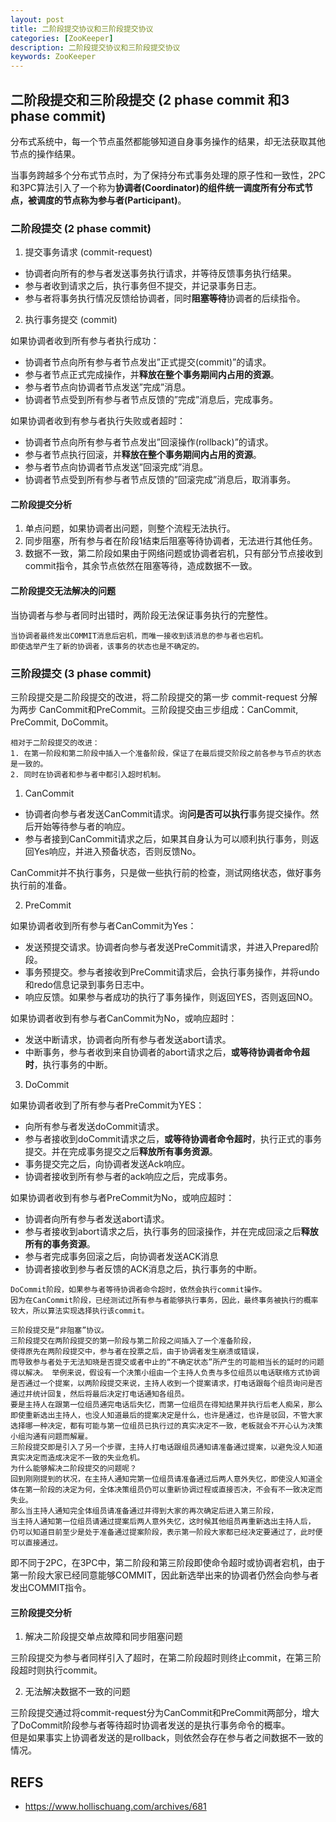 ```yaml
---
layout: post
title: 二阶段提交协议和三阶段提交协议
categories: [ZooKeeper]
description: 二阶段提交协议和三阶段提交协议
keywords: ZooKeeper
---
```


## 二阶段提交和三阶段提交 (2 phase commit 和3 phase commit)

分布式系统中，每一个节点虽然都能够知道自身事务操作的结果，却无法获取其他节点的操作结果。

当事务跨越多个分布式节点时，为了保持分布式事务处理的原子性和一致性，2PC和3PC算法引入了一个称为**协调者(Coordinator)**的组件统一调度所有分布式节点，被调度的节点称为**参与者(Participant)**。

### 二阶段提交 (2 phase commit)

1. 提交事务请求 (commit-request)

- 协调者向所有的参与者发送事务执行请求，并等待反馈事务执行结果。
- 参与者收到请求之后，执行事务但不提交，并记录事务日志。
- 参与者将事务执行情况反馈给协调者，同时**阻塞等待**协调者的后续指令。

2. 执行事务提交 (commit)

如果协调者收到所有参与者执行成功：

- 协调者节点向所有参与者节点发出”正式提交(commit)”的请求。
- 参与者节点正式完成操作，并**释放在整个事务期间内占用的资源**。
- 参与者节点向协调者节点发送”完成”消息。
- 协调者节点受到所有参与者节点反馈的”完成”消息后，完成事务。

如果协调者收到有参与者执行失败或者超时：

- 协调者节点向所有参与者节点发出”回滚操作(rollback)”的请求。
- 参与者节点执行回滚，并**释放在整个事务期间内占用的资源**。
- 参与者节点向协调者节点发送”回滚完成”消息。
- 协调者节点受到所有参与者节点反馈的”回滚完成”消息后，取消事务。

#### 二阶段提交分析

1. 单点问题，如果协调者出问题，则整个流程无法执行。
2. 同步阻塞，所有参与者在阶段1结束后阻塞等待协调者，无法进行其他任务。
3. 数据不一致，第二阶段如果由于网络问题或协调者宕机，只有部分节点接收到commit指令，其余节点依然在阻塞等待，造成数据不一致。

#### 二阶段提交无法解决的问题

当协调者与参与者同时出错时，两阶段无法保证事务执行的完整性。

```
当协调者最终发出COMMIT消息后宕机，而唯一接收到该消息的参与者也宕机。
即使选举产生了新的协调者，该事务的状态也是不确定的。
```

### 三阶段提交 (3 phase commit)

三阶段提交是二阶段提交的改进，将二阶段提交的第一步 commit-request 分解为两步 CanCommit和PreCommit。三阶段提交由三步组成：CanCommit, PreCommit, DoCommit。

```
相对于二阶段提交的改进：
1. 在第一阶段和第二阶段中插入一个准备阶段，保证了在最后提交阶段之前各参与节点的状态是一致的。
2. 同时在协调者和参与者中都引入超时机制。
```

1. CanCommit

- 协调者向参与者发送CanCommit请求。询**问是否可以执行**事务提交操作。然后开始等待参与者的响应。
- 参与者接到CanCommit请求之后，如果其自身认为可以顺利执行事务，则返回Yes响应，并进入预备状态，否则反馈No。

CanCommit并不执行事务，只是做一些执行前的检查，测试网络状态，做好事务执行前的准备。

2. PreCommit

如果协调者收到所有参与者CanCommit为Yes：

- 发送预提交请求。协调者向参与者发送PreCommit请求，并进入Prepared阶段。
- 事务预提交。参与者接收到PreCommit请求后，会执行事务操作，并将undo和redo信息记录到事务日志中。
- 响应反馈。如果参与者成功的执行了事务操作，则返回YES，否则返回NO。

如果协调者收到有参与者CanCommit为No，或响应超时：

- 发送中断请求，协调者向所有参与者发送abort请求。
- 中断事务，参与者收到来自协调者的abort请求之后，**或等待协调者命令超时**，执行事务的中断。

3. DoCommit

如果协调者收到了所有参与者PreCommit为YES：

- 向所有参与者发送doCommit请求。
- 参与者接收到doCommit请求之后，**或等待协调者命令超时**，执行正式的事务提交。并在完成事务提交之后**释放所有事务资源**。
- 事务提交完之后，向协调者发送Ack响应。
- 协调者接收到所有参与者的ack响应之后，完成事务。

如果协调者收到有参与者PreCommit为No，或响应超时：

- 协调者向所有参与者发送abort请求。
- 参与者接收到abort请求之后，执行事务的回滚操作，并在完成回滚之后**释放所有的事务资源**。
- 参与者完成事务回滚之后，向协调者发送ACK消息
- 协调者接收到参与者反馈的ACK消息之后，执行事务的中断。

```
DoCommit阶段，如果参与者等待协调者命令超时，依然会执行commit操作。
因为在CanCommit阶段，已经测试过所有参与者能够执行事务，因此，最终事务被执行的概率较大，所以算法实现选择执行该commit。
```

```
三阶段提交是“非阻塞”协议。
三阶段提交在两阶段提交的第一阶段与第二阶段之间插入了一个准备阶段，
使得原先在两阶段提交中，参与者在投票之后，由于协调者发生崩溃或错误，
而导致参与者处于无法知晓是否提交或者中止的“不确定状态”所产生的可能相当长的延时的问题得以解决。 举例来说，假设有一个决策小组由一个主持人负责与多位组员以电话联络方式协调是否通过一个提案，以两阶段提交来说，主持人收到一个提案请求，打电话跟每个组员询问是否通过并统计回复，然后将最后决定打电话通知各组员。
要是主持人在跟第一位组员通完电话后失忆，而第一位组员在得知结果并执行后老人痴呆，那么即使重新选出主持人，也没人知道最后的提案决定是什么，也许是通过，也许是驳回，不管大家选择哪一种决定，都有可能与第一位组员已执行过的真实决定不一致，老板就会不开心认为决策小组沟通有问题而解雇。
三阶段提交即是引入了另一个步骤，主持人打电话跟组员通知请准备通过提案，以避免没人知道真实决定而造成决定不一致的失业危机。
为什么能够解决二阶段提交的问题呢？
回到刚刚提到的状况，在主持人通知完第一位组员请准备通过后两人意外失忆，即使没人知道全体在第一阶段的决定为何，全体决策组员仍可以重新协调过程或直接否决，不会有不一致决定而失业。
那么当主持人通知完全体组员请准备通过并得到大家的再次确定后进入第三阶段，
当主持人通知第一位组员请通过提案后两人意外失忆，这时候其他组员再重新选出主持人后，
仍可以知道目前至少是处于准备通过提案阶段，表示第一阶段大家都已经决定要通过了，此时便可以直接通过。
```

即不同于2PC，在3PC中，第二阶段和第三阶段即使命令超时或协调者宕机，由于第一阶段大家已经同意能够COMMIT，因此新选举出来的协调者仍然会向参与者发出COMMIT指令。

#### 三阶段提交分析

1. 解决二阶段提交单点故障和同步阻塞问题

三阶段提交为参与者同样引入了超时，在第二阶段超时则终止commit，在第三阶段超时则执行commit。

2. 无法解决数据不一致的问题

三阶段提交通过将commit-request分为CanCommit和PreCommit两部分，增大了DoCommit阶段参与者等待超时协调者发送的是执行事务命令的概率。  
但是如果事实上协调者发送的是rollback，则依然会存在参与者之间数据不一致的情况。

## REFS

- https://www.hollischuang.com/archives/681